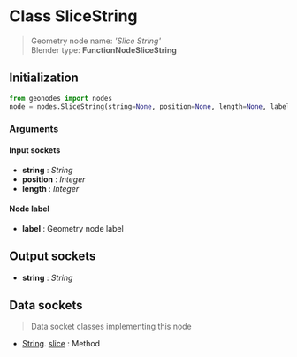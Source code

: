 
# Class SliceString

> Geometry node name: _'Slice String'_<br>Blender type:  **FunctionNodeSliceString**

## Initialization


```python
from geonodes import nodes
node = nodes.SliceString(string=None, position=None, length=None, label=None)
```


### Arguments


#### Input sockets



- **string** : _String_
- **position** : _Integer_
- **length** : _Integer_



#### Node label



- **label** : Geometry node label



## Output sockets



- **string** : _String_



## Data sockets

> Data socket classes implementing this node


- [String](aaa). [slice](bbb) : Method


